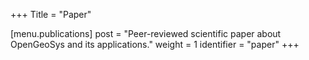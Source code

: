 +++
Title = "Paper"

[menu.publications]
post = "Peer-reviewed scientific paper about OpenGeoSys and its applications."
weight = 1
identifier = "paper"
+++

